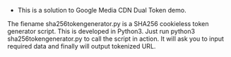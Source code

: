 - This is a solution to Google Media CDN Dual Token demo.

The fiename sha256tokengenerator.py is a SHA256 cookieless token generator script. This is developed in Python3. Just run python3 sha256tokengenerator.py to call the script in action. It will ask you to input required data and finally will output tokenized URL.
